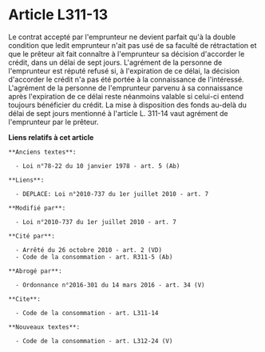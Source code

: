 # Article L311-13

Le contrat accepté par l'emprunteur ne devient parfait qu'à la double condition que ledit emprunteur n'ait pas usé de sa
faculté de rétractation et que le prêteur ait fait connaître à l'emprunteur sa décision d'accorder le crédit, dans un délai
de sept jours. L'agrément de la personne de l'emprunteur est réputé refusé si, à l'expiration de ce délai, la décision
d'accorder le crédit n'a pas été portée à la connaissance de l'intéressé. L'agrément de la personne de l'emprunteur parvenu à
sa connaissance après l'expiration de ce délai reste néanmoins valable si celui-ci entend toujours bénéficier du crédit. La
mise à disposition des fonds au-delà du délai de sept jours mentionné à l'article L. 311-14 vaut agrément de l'emprunteur par
le prêteur.

**Liens relatifs à cet article**

	**Anciens textes**:

	  - Loi n°78-22 du 10 janvier 1978 - art. 5 (Ab)

	**Liens**:

	  - DEPLACE: Loi n°2010-737 du 1er juillet 2010 - art. 7

	**Modifié par**:

	  - Loi n°2010-737 du 1er juillet 2010 - art. 7

	**Cité par**:

	  - Arrêté du 26 octobre 2010 - art. 2 (VD)
	  - Code de la consommation - art. R311-5 (Ab)

	**Abrogé par**:

	  - Ordonnance n°2016-301 du 14 mars 2016 - art. 34 (V)

	**Cite**:

	  - Code de la consommation - art. L311-14

	**Nouveaux textes**:

	  - Code de la consommation - art. L312-24 (V)
